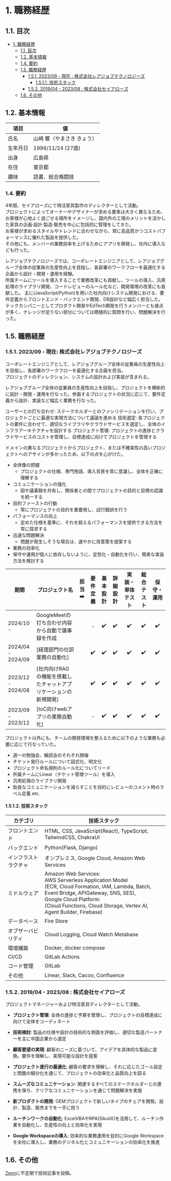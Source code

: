 # 1. 職務経歴

## 1.1. 目次
- [1. 職務経歴](#1-職務経歴)
  - [1.1. 目次](#11-目次)
  - [1.2. 基本情報](#12-基本情報)
  - [1.4. 要約](#14-要約)
  - [1.5. 職務経歴](#15-職務経歴)
    - [1.5.1. 2023/09 - 現在 : 株式会社レアジョブテクノロジーズ](#151-202309---現在--株式会社レアジョブテクノロジーズ)
      - [1.5.1.1. 技術スタック](#1511-技術スタック)
    - [1.5.2. 2019/04 - 2023/08 : 株式会社セイアローズ](#152-201904---202308--株式会社セイアローズ)
  - [1.6. その他](#16-その他)

## 1.2. 基本情報
|項目	|値|
|-----|------|
|氏名|	山崎 響（やまさき きょう）|
|生年月日|	1996/11/24 (27歳)|
|出身|広島県|
|在住|	東京都|
|趣味|	読書、総合格闘技|


### 1.4. 要約

4年間、セイアローズにて特注家具製作のディレクターとして活動。<br>
プロジェクトによってオーナーやデザイナーが求める要素は大きく異なるため、お客様が心地よく過ごせる場所をイメージし、国内外の工場のメリットを活かした家具の企画‧設計‧製造‧販売を中心に包括的に管理をしてきた。<br>
お客様が求めるスタイルやトレンドに合わせながら、常に高品質かつコストパフォーマンスに優れた製品を提供した。<br>
その他にも、メンバーの業務効率を上げるためにアプリを開発し、社内に導入なども行った。

レアジョブテクノロジーズでは、コーポレートエンジニアとして、レアジョブグループ全体の従業員の生産性向上を目指し、各部署のワークフローを最適化する企画から設計・開発・運用を経験。<br>
所属チームにツールを導入することで業務改革にも貢献し、ツールの導入、汎用処理のライブラリ開発、コードレビューのルール化など、開発環境の改革にも貢献した。
主に(JavaScript/Python)を用いた社内向けシステム開発における、要件定義からフロントエンド・バックエンド開発、DB設計など幅広く担当した。<br>
テックカンパニーとしてプロダクト開発やEdTech開発を行うメンバーとも接点が多く、ナレッジが足りない部分については積極的に質問を行い、問題解決を行った。


## 1.5. 職務経歴

### 1.5.1. 2023/09 - 現在: 株式会社レアジョブテクノロジーズ
コーポレートエンジニアとして、レアジョブグループ全体の従業員の生産性向上を目指し、各部署のワークフローを最適化する企画を担当。<br>
プロジェクトのディレクション、システムの設計および実装が含まれる。<br>

レアジョブグループ全体の従業員の生産性向上を目指し、プロジェクトを横断的に設計・開発・運用を行なった。参画するプロジェクトの状況に応じて、要件定義から設計、実装など幅広く業務を行なった。

ユーザーとの打ち合わせ: ステークホルダーとのファシリテーションを行い、プロジェクトごとに最適な実現方法について議論を進める
技術選定: 各プロジェクトの要件に合わせて、適切なライブラリやクラウドサービスを選定し、全体のインフラアーキテクチャを設計する
プロジェクト管理: プロジェクトの進捗とクラウドサービスのコストを管理し、目標達成に向けてプロジェクトを管理する

ドメインの異なるプロジェクトからプロジェクト、または不確実性の高いプロジェクトへのアサインが多かったため、以下の点を心がけた。

- 全体像の把握
  - プロジェクトの仕様、専門用語、導入背景を常に意識し、全体を正確に理解する
- コミュニケーションの強化
  - 図や議事録を共有し、関係者との間でプロジェクトの目的と目標の認識を統一する
- 目的ファーストの行動
  - 常にプロジェクトの目的を重要視し、試行錯誤を行う
- パフォーマンスの向上
  - 定めた仕様を基準に、それを超えるパフォーマンスを提供できる方法を常に探求する
- 迅速な問題解決
  - 問題が発生しそうな場合は、速やかに改善策を提案する
- 業務の効率化
 - 保守や運用が個人に依存しないように、定型化・自動化を行い、簡素な実装方法を検討する 

| 期間              | プロジェクト名                                                                           | 担当 ➡️ | 要件定義 | 基本設計 | 詳細設計 | 実装・単体テスト |  総合テスト | 保守・運用 |
| ----------------- | ---------------------------------------------------------------------------------------- | ------ | :------: | :------: | :------: | :--------------: |  :--------: | :--------: |
| 2024/10 -  | GoogleMeetの打ち合わせ内容から自動で議事録を作成                                                 |        |      -    |    ✔️     |    ✔️     |        ✔️         |     ✔️      |     ✔️      |
| 2024/04 - 2024/09 | [経理部門の仕訳業務の自動化]                                                  |        |     ✔️     |   ✔️     |     ✔️     |        ✔️          |     ✔️       |     ✔️       |
| 2023/12 - 2024/08 | [社内向けRAGの機能を搭載したチャットアプリケーションの新規開発]                                                               |        |    ✔️      |    ✔️      |    ✔️     |        ✔️         |     ✔️      |     ✔️      |
| 2023/09 - 2023/12 | [toC向けwebアプリの業務自動化]                                         |        |    -     |    ✔️     |    ✔️     |        ✔️         |     ✔️      |     ✔️      |

プロジェクト以外にも、チームの開発環境を整えるために以下のような業務も必要に応じて行なっていた。
- 週一の勉強会、輪読会のそれぞれ開催
- チケット発行ルールについて図式化、明文化
- プロジェクト命名規則のルール化についてリード
- 所属チームにLinear（チケット管理ツール）を導入
- 汎用処理のライブラリ開発
- 助長なコミュニケーションを減らすことを目的にレビューのコメント時のラベル定義
etc.

#### 1.5.1.2. 技術スタック
| カテゴリ             | 技術スタック                                                               |
| -------------------- | -------------------------------------------------------------------------- |
| フロントエンド       | HTML, CSS, JavaScript(React), TypeScript, TailwindCSS, ChakraUI                                                      |
| バックエンド         | Python(Flask, Django)                                                     |
| インフラストラクチャ | オンプレミス, Google Cloud, Amazon Web Services                                                     |
| ミドルウェア         | Amazon Web Services:<br>AWS Serverless Application Model<br>(ECR, Cloud Formation, IAM, Lambda, Batch, Event Bridge, APIGateway, SNS, SES),<br>Google Cloud Platform:<br>(Cloud Functions, Cloud Storage, Vertex AI, Agent Builder, Firebase) |
| データベース         | Fire Store                                             |
| オブザーバビリティ   | Cloud Logging, Cloud Watch Metabase                                                 |
| 環境構築             | Docker, docker compose |
| CI/CD                | GitLab Actions                                                             |
| コード管理           | GitLab                                                                     |
| その他               | Linear, Slack, Cacoo, Confluence                                                |


### 1.5.2. 2019/04 - 2023/08 : 株式会社セイアローズ
プロジェクトマネージャーおよび特注家具ディレクターとして活動。
- **プロジェクト管理**: 全体の進捗と予算を管理し、プロジェクトの目標達成に向けて全体をコーディネート
- **技術検討**: 製品の仕様や設計の技術的な側面を評価し、適切な製造パートナーを主に中国企業から選定
- **顧客要望の実現**: 顧客のニーズに基づいて、アイデアを具体的な製品に変換。要件を理解し、実現可能な設計を提案

- **プロジェクト進行の最適化**: 顧客の要求を理解し、それに応じたゴール設定と問題の細分化を通じて、プロジェクトの効率化と品質向上を図る
- **スムーズなコミュニケーション**: 関連するすべてのステークホルダーとの連携を保ち、クリアなコミュニケーションを通じて問題解決を実施
- **新プロダクトの開発**: OEMプロジェクトで新しいタイプのチェアを開発。設計、製造、販売までを一手に担う
- **ルーチンワークの自動化**: ExcelVBAやRPA(SikuliX)を活用して、ルーチン作業を自動化し、生産性の向上と効率化を実現
- **Google Workspaceの導入**: 効率的な業務運用を目的にGoogle Workspaceを全社に導入し、業務のデジタル化とコミュニケーションの効率化を推進

## 1.6. その他
[Zenn](https://zenn.dev/ovrsa)に不定期で技術記事を投稿。
